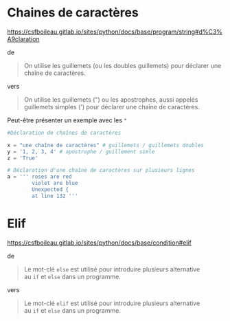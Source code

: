 
# Chaines de caractères
https://csfboileau.gitlab.io/sites/python/docs/base/program/string#d%C3%A9claration

de
> On utilise les guillemets (ou les doubles guillemets) pour déclarer une chaîne de caractères.

vers
> On utilise les guillemets (") ou les apostrophes, aussi appelés guillemets simples (') pour déclarer une chaîne de caractères.

Peut-être présenter un exemple avec les `"`

```python
#Déclaration de chaînes de caractères

x = "une chaîne de caractères" # guillemets / guillemets doubles
y = '1, 2, 3, 4' # apostrophe / guillement simle
z = 'True'

# Déclaration d'une chaîne de caractères sur plusieurs lignes
a = ''' roses are red
        violet are blue
        Unexpected {
        at line 132 '''
```
# Elif
https://csfboileau.gitlab.io/sites/python/docs/base/condition#elif

de
> Le mot-clé `else` est utilisé pour introduire plusieurs alternative au `if` et `else` dans un programme.

vers
> Le mot-clé `elif` est utilisé pour introduire plusieurs alternative au `if` et `else` dans un programme.